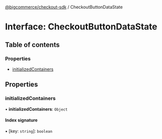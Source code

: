 [@bigcommerce/checkout-sdk](../README.md) / CheckoutButtonDataState

# Interface: CheckoutButtonDataState

## Table of contents

### Properties

- [initializedContainers](CheckoutButtonDataState.md#initializedcontainers)

## Properties

### initializedContainers

• **initializedContainers**: `Object`

#### Index signature

▪ [key: `string`]: `boolean`
